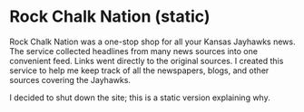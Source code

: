 # Rock Chalk Nation (static)

Rock Chalk Nation was a one-stop shop for all your Kansas Jayhawks news.
The service collected headlines from many news sources into one
convenient feed. Links went directly to the original sources. I created
this service to help me keep track of all the newspapers, blogs, and
other sources covering the Jayhawks.

I decided to shut down the site; this is a static version explaining
why.
